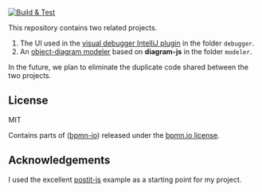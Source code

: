 [![Build & Test](https://github.com/timKraeuter/object-diagram-modeler/actions/workflows/ci.yml/badge.svg)](https://github.com/timKraeuter/object-diagram-modeler/actions/workflows/ci.yml)

This repository contains two related projects.
1. The UI used in the [visual debugger IntelliJ plugin](https://plugins.jetbrains.com/plugin/16851-visual-debugger) in the folder `debugger`.
2. An [object-diagram modeler](https://timkraeuter.com/object-diagram-modeler/) based on **diagram-js** in the folder `modeler`.

In the future, we plan to eliminate the duplicate code shared between the two projects.
## License

MIT

Contains parts of ([bpmn-io](https://github.com/bpmn-io)) released under the [bpmn.io license](http://bpmn.io/license).

## Acknowledgements

I used the excellent [postit-js](https://github.com/pinussilvestrus/postit-js) example as a starting point for my project.

